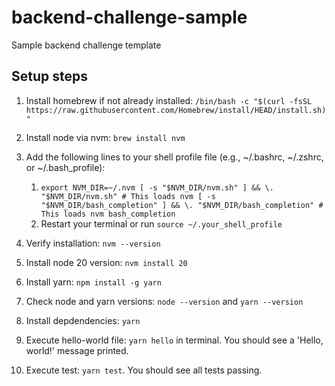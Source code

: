 # backend-challenge-sample

Sample backend challenge template

## Setup steps

1. Install homebrew if not already installed:
   `/bin/bash -c "$(curl -fsSL https://raw.githubusercontent.com/Homebrew/install/HEAD/install.sh)"`

2. Install node via nvm: `brew install nvm`
3. Add the following lines to your shell profile file (e.g., ~/.bashrc,
   ~/.zshrc, or ~/.bash_profile):
   1. `export NVM_DIR=~/.nvm [ -s "$NVM_DIR/nvm.sh" ] && \. "$NVM_DIR/nvm.sh" # This loads nvm [ -s "$NVM_DIR/bash_completion" ] && \. "$NVM_DIR/bash_completion" # This loads nvm bash_completion`
   2. Restart your terminal or run `source ~/.your_shell_profile`
4. Verify installation: `nvm --version`
5. Install node 20 version: `nvm install 20`
6. Install yarn: `npm install -g yarn`
7. Check node and yarn versions: `node --version` and `yarn --version`
8. Install depdendencies: `yarn`
9. Execute hello-world file: `yarn hello` in terminal. You should see a 'Hello, world!' message printed.
10. Execute test: `yarn test`. You should see all tests passing.
